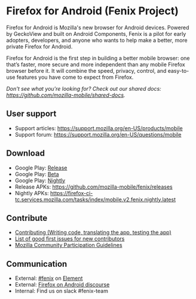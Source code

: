 # Firefox for Android (Fenix Project)

Firefox for Android is Mozilla's new browser for Android devices. Powered by GeckoView and built on Android Components, Fenix is a pilot for early adopters, developers, and anyone who wants to help make a better, more private Firefox for Android.

Firefox for Android is the first step in building a better mobile browser: one that’s faster, more secure and more independent than any mobile Firefox browser before it. It will combine the speed, privacy, control, and easy-to-use features you have come to expect from Firefox.

*Don't see what you're looking for? Check out our shared docs: https://github.com/mozilla-mobile/shared-docs.*

## User support

* Support articles: https://support.mozilla.org/en-US/products/mobile
* Support forum: https://support.mozilla.org/en-US/questions/mobile

## Download

* Google Play: [Release](https://play.google.com/store/apps/details?id=org.mozilla.firefox)
* Google Play: [Beta](https://play.google.com/store/apps/details?id=org.mozilla.firefox_beta)
* Google Play: [Nightly](https://play.google.com/store/apps/details?id=org.mozilla.fenix)
* Release APKs: https://github.com/mozilla-mobile/fenix/releases
* Nightly APKs: https://firefox-ci-tc.services.mozilla.com/tasks/index/mobile.v2.fenix.nightly.latest

## Contribute

* [Contributing (Writing code, translating the app, testing the app)](https://github.com/mozilla-mobile/shared-docs/blob/master/android/CONTRIBUTING.md)
* [List of good first issues for new contributors](https://github.com/mozilla-mobile/fenix/issues?utf8=%E2%9C%93&q=is%3Aopen+is%3Aissue+label%3A%22good+first+issue%22+)
* [Mozilla Community Participation Guidelines](https://www.mozilla.org/en-US/about/governance/policies/participation/)

## Communication
* External: [#fenix](https://chat.mozilla.org/#/room/#fenix:mozilla.org) on [Element](https://wiki.mozilla.org/Matrix)
* External: [Firefox on Android discourse](https://discourse.mozilla.org/c/firefox-android/468)
* Internal: Find us on slack #fenix-team

